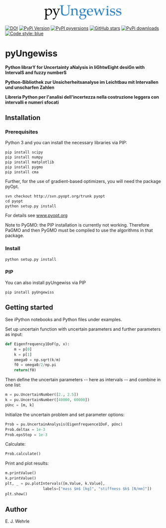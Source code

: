 <p align=center><img height="50%" width="50%" src="figures/Logo_pyUngewiss.svg"></p>

[![DOI](https://zenodo.org/badge/DOI/10.5281/zenodo.5651233.svg?style=flat-square)](https://doi.org/10.5281/zenodo.5651233)
[![PyPi Version](https://img.shields.io/pypi/v/pyUngewiss.svg?style=flat-square)](https://pypi.org/project/pyUngewiss)
[![PyPI pyversions](https://img.shields.io/pypi/pyversions/pyUngewiss.svg?style=flat-square)](https://pypi.org/project/pyUngewiss/)
[![GitHub stars](https://img.shields.io/github/stars/e-dub/pyUngewiss.svg?style=flat-square&logo=github&label=Stars&logoColor=white)](https://github.com/e-dub/pyUngewiss)
[![PyPi downloads](https://img.shields.io/pypi/dm/pyUngewiss.svg?style=flat-square)](https://pypistats.org/packages/pyUngewiss)
[![Code style: blue](https://img.shields.io/badge/code%20style-blue-blue.svg)](https://blue.readthedocs.io/)

# pyUngewiss

**Python librarY for Uncertainty aNalysis in liGhtwEight desiGn with IntervalS and fuzzy numberS**

**Python-Bibliothek zur Unsicherheitsanalyse im Leichtbau mit Intervallen und unscharfen Zahlen**

**Libreria Python per l'analisi dell'incertezza nella costruzione leggera con intervalli e numeri sfocati**

## Installation
### Prerequisites
Python 3 and you can install the necessary libraries via PIP:
```
pip install scipy
pip install numpy
pip install matplotlib
pip install pygmo
pip install cma
```
Further, for the use of gradient-based optimizers, you will need the package pyOpt.
```
svn checkout http://svn.pyopt.org/trunk pyopt
cd pyopt
python setup.py install
```
For details see www.pyopt.org

Note to PyGMO: the PIP installation is currently not working. Therefore PaGMO and then PyGMO must be compiled to use the algorithms in that package. 

### Install
```
python setup.py install
```

### PIP
You can also install pyUngewiss via PIP
```
pip install pyUngewiss
```

## Getting started
See iPython notebooks and Python files under examples.

Set up uncertain function with uncertain parameters and further parameters as input:
```Python
def Eigenfrequency1DoF(p, x):
    m = p[0]
    k = p[1]
    omega0 = np.sqrt(k/m)
    f0 = omega0/2/np.pi
    return(f0)
```

Then define the uncertain parameters -- here as intervals -- and combine in one list:
```Python
m = pu.UncertainNumber([2., 2.5])
k = pu.UncertainNumber([40000, 60000])
pUnc = [m, k]
```

Initialize the uncertain problem and set parameter options:
```Python
Prob = pu.UncertainAnalysis(Eigenfrequence1DoF, pUnc)
Prob.deltax = 1e-3
Prob.epsStop = 1e-3
```

Calculate:
```Python
Prob.calculate()
```
Print and plot results:
```Python
m.printValue()
k.printValue()
plt, _ = pu.plotIntervals([m.Value, k.Value],
                 labels=["mass $m$ [kg]", "stiffness $k$ [N/mm]"])
plt.show()
```

## Author
E. J. Wehrle
